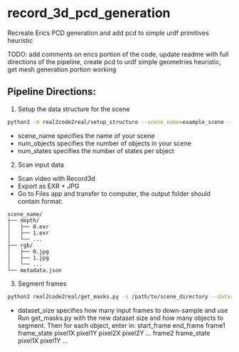 # record_3d_pcd_generation
Recreate Erics PCD generation and add pcd to simple urdf primitives heuristic

TODO: add comments on erics portion of the code, update readme with full directions of the pipeline, create pcd to urdf simple geometries heuristic, get mesh generation portion working


## Pipeline Directions:

1. Setup the data structure for the scene
```bash
python3 -m real2code2real/setup_structure --scene_name=example_scene --num_objects=1 --num_states=1
```
- scene_name specifies the name of your scene
- num_objects specifies the number of objects in your scene
- num_states specifies the number of states per object

2.  Scan input data
- Scan video with Record3d
- Export as EXR + JPG
- Go to Files app and transfer to computer, the output folder should contain format:
```
scene_name/
├── depth/
│   ├── 0.exr
│   ├── 1.exr
│   └── ...
├── rgb/
│   ├── 0.jpg
│   ├── 1.jpg
│   └── ...
└── metadata.json
```

3. Segment frames
```bash
python3 real2code2real/get_masks.py -s /path/to/scene_directory --dataset_size 1200
```
- dataset_size specifies how many input frames to down-sample and use
Run get_masks.py with the new dataset size and how many objects to segment. Then for each object, enter in:
start_frame end_frame
frame1 frame_state pixel1X pixel1Y pixel2X pixel2Y …
frame2 frame_state pixel1X pixel1Y …
